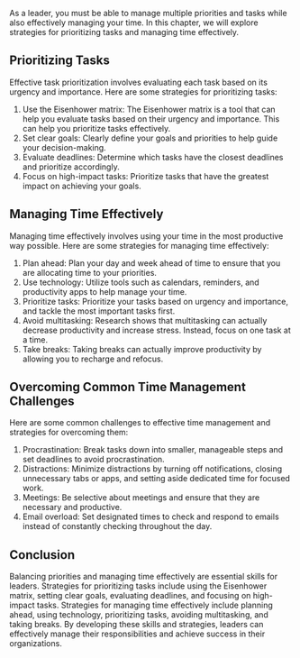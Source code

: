 
As a leader, you must be able to manage multiple priorities and tasks while also effectively managing your time. In this chapter, we will explore strategies for prioritizing tasks and managing time effectively.

Prioritizing Tasks
------------------

Effective task prioritization involves evaluating each task based on its urgency and importance. Here are some strategies for prioritizing tasks:

1. Use the Eisenhower matrix: The Eisenhower matrix is a tool that can help you evaluate tasks based on their urgency and importance. This can help you prioritize tasks effectively.
2. Set clear goals: Clearly define your goals and priorities to help guide your decision-making.
3. Evaluate deadlines: Determine which tasks have the closest deadlines and prioritize accordingly.
4. Focus on high-impact tasks: Prioritize tasks that have the greatest impact on achieving your goals.

Managing Time Effectively
-------------------------

Managing time effectively involves using your time in the most productive way possible. Here are some strategies for managing time effectively:

1. Plan ahead: Plan your day and week ahead of time to ensure that you are allocating time to your priorities.
2. Use technology: Utilize tools such as calendars, reminders, and productivity apps to help manage your time.
3. Prioritize tasks: Prioritize your tasks based on urgency and importance, and tackle the most important tasks first.
4. Avoid multitasking: Research shows that multitasking can actually decrease productivity and increase stress. Instead, focus on one task at a time.
5. Take breaks: Taking breaks can actually improve productivity by allowing you to recharge and refocus.

Overcoming Common Time Management Challenges
--------------------------------------------

Here are some common challenges to effective time management and strategies for overcoming them:

1. Procrastination: Break tasks down into smaller, manageable steps and set deadlines to avoid procrastination.
2. Distractions: Minimize distractions by turning off notifications, closing unnecessary tabs or apps, and setting aside dedicated time for focused work.
3. Meetings: Be selective about meetings and ensure that they are necessary and productive.
4. Email overload: Set designated times to check and respond to emails instead of constantly checking throughout the day.

Conclusion
----------

Balancing priorities and managing time effectively are essential skills for leaders. Strategies for prioritizing tasks include using the Eisenhower matrix, setting clear goals, evaluating deadlines, and focusing on high-impact tasks. Strategies for managing time effectively include planning ahead, using technology, prioritizing tasks, avoiding multitasking, and taking breaks. By developing these skills and strategies, leaders can effectively manage their responsibilities and achieve success in their organizations.
